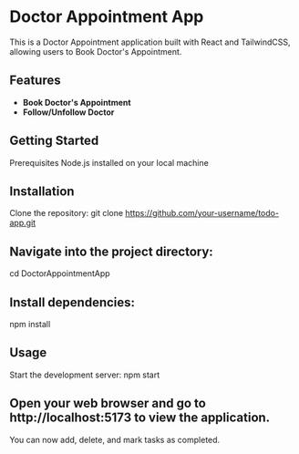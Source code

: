 # Doctor Appointment App

This is a Doctor Appointment application built with React and TailwindCSS, 
allowing users to Book Doctor's Appointment.

## Features

- **Book Doctor's Appointment**
- **Follow/Unfollow Doctor**
 
## Getting Started
Prerequisites
Node.js installed on your local machine

## Installation
Clone the repository:
git clone https://github.com/your-username/todo-app.git

## Navigate into the project directory:
cd DoctorAppointmentApp

## Install dependencies:
npm install

## Usage
Start the development server:
npm start

## Open your web browser and go to http://localhost:5173 to view the application.
You can now add, delete, and mark tasks as completed.
